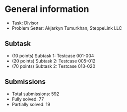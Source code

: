 # General information
- Task: Divisor
- Problem Setter: Akjarkyn Tumurkhan, SteppeLink LLC

## Subtask
- (10 points) Subtask 1: Testcase 001-004
- (20 points) Subtask 2: Testcase 005-012
- (70 points) Subtask 2: Testcase 013-020

## Submissions
- Total submissions: 592
- Fully solved: 77
- Partially solved: 19
